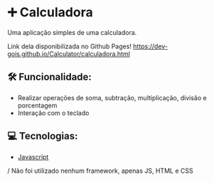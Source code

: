 # ➕ Calculadora

Uma aplicação simples de uma calculadora.

Link dela disponibilizada no Github Pages! https://dev-gois.github.io/Calculator/calculadora.html

## 🛠 Funcionalidade:

- Realizar operações de soma, subtração, multiplicação, divisão e porcentagem
- Interação com o teclado

## 💻 Tecnologias:

- [Javascript](https://developer.mozilla.org/pt-BR/docs/Web/JavaScript)

/ Não foi utilizado nenhum framework, apenas JS, HTML e CSS
